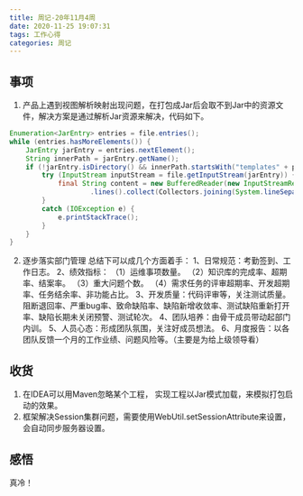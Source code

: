 ```yaml
---
title: 周记-20年11月4周
date: 2020-11-25 19:07:31
tags: 工作心得
categories: 周记
---
```


## 事项
1. 产品上遇到视图解析映射出现问题，在打包成Jar后会取不到Jar中的资源文件，解决方案是通过解析Jar资源来解决，代码如下。
``` java
Enumeration<JarEntry> entries = file.entries();
while (entries.hasMoreElements()) {
    JarEntry jarEntry = entries.nextElement();
    String innerPath = jarEntry.getName();
    if (!jarEntry.isDirectory() && innerPath.startsWith("templates" + parent)) {
        try (InputStream inputStream = file.getInputStream(jarEntry)) {
            final String content = new BufferedReader(new InputStreamReader(inputStream))
                    .lines().collect(Collectors.joining(System.lineSeparator()));          
        }
        catch (IOException e) {
            e.printStackTrace();
        }
    }
}
```

<!--more-->

2. 逐步落实部门管理
总结下可以成几个方面着手：
1、日常规范：考勤签到、工作日志。
2、绩效指标：
（1）运维事项数量。
（2）知识库的完成率、超期率、结案率。
（3）重大问题个数。
（4）需求任务的评审超期率、开发超期率、任务结余率、非功能占比。
3、开发质量：代码评审等，关注测试质量。阻断退回率、严重bug率、致命缺陷率、缺陷新增收敛率、测试缺陷重新打开率、缺陷长期未关闭预警、测试轮次。
4、团队培养：由骨干成员带动起部门内训。
5、人员心态：形成团队氛围，关注好成员想法。
6、月度报告：以各团队反馈一个月的工作业绩、问题风险等。（主要是为给上级领导看）

## 收货
1. 在IDEA可以用Maven忽略某个工程， 实现工程以Jar模式加载，来模拟打包启动的效果。
2. 框架解决Session集群问题，需要使用WebUtil.setSessionAttribute来设置，会自动同步服务器设置。

## 感悟
真冷！
